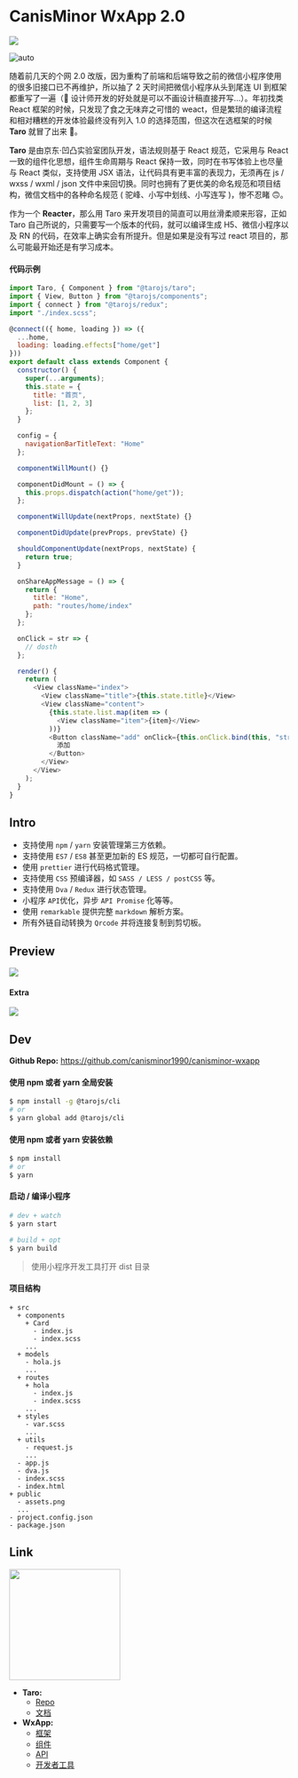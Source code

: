 # CanisMinor WxApp 2.0

![](http://qn.canisminor.cc/2018-09-06-wx-l.png)

![auto](https://img.shields.io/github/release/canisminor1990/canisminor-wxapp.svg)

随着前几天的个网 2.0 改版，因为重构了前端和后端导致之前的微信小程序使用的很多旧接口已不再维护，所以抽了 2 天时间把微信小程序从头到尾连 UI 到框架都重写了一遍（🌚 设计师开发的好处就是可以不画设计稿直接开写...）。年初找类 React 框架的时候，只发现了食之无味弃之可惜的 weact，但是繁琐的编译流程和相对糟糕的开发体验最终没有列入 1.0 的选择范围，但这次在选框架的时候 **Taro** 就冒了出来 🤩。

**Taro** 是由京东·凹凸实验室团队开发，语法规则基于 React 规范，它采用与 React 一致的组件化思想，组件生命周期与 React 保持一致，同时在书写体验上也尽量与 React 类似，支持使用 JSX 语法，让代码具有更丰富的表现力，无须再在 js / wxss / wxml / json 文件中来回切换。同时也拥有了更优美的命名规范和项目结构，微信文档中的各种命名规范 ( 驼峰、小写中划线、小写连写 )，惨不忍睹 🙃。

作为一个 **Reacter**，那么用 Taro 来开发项目的简直可以用丝滑柔顺来形容，正如 Taro 自己所说的，只需要写一个版本的代码，就可以编译生成 H5、微信小程序以及 RN 的代码，在效率上确实会有所提升。但是如果是没有写过 react 项目的，那么可能最开始还是有学习成本。

#### 代码示例

```js
import Taro, { Component } from "@tarojs/taro";
import { View, Button } from "@tarojs/components";
import { connect } from "@tarojs/redux";
import "./index.scss";

@connect(({ home, loading }) => ({
  ...home,
  loading: loading.effects["home/get"]
}))
export default class extends Component {
  constructor() {
    super(...arguments);
    this.state = {
      title: "首页",
      list: [1, 2, 3]
    };
  }

  config = {
    navigationBarTitleText: "Home"
  };

  componentWillMount() {}

  componentDidMount = () => {
    this.props.dispatch(action("home/get"));
  };

  componentWillUpdate(nextProps, nextState) {}

  componentDidUpdate(prevProps, prevState) {}

  shouldComponentUpdate(nextProps, nextState) {
    return true;
  }

  onShareAppMessage = () => {
    return {
      title: "Home",
      path: "routes/home/index"
    };
  };

  onClick = str => {
    // dosth
  };

  render() {
    return (
      <View className="index">
        <View className="title">{this.state.title}</View>
        <View className="content">
          {this.state.list.map(item => (
            <View className="item">{item}</View>
          ))}
          <Button className="add" onClick={this.onClick.bind(this, "str")}>
            添加
          </Button>
        </View>
      </View>
    );
  }
}
```

## Intro

- 支持使用 `npm` / `yarn` 安装管理第三方依赖。
- 支持使用 `ES7` / `ES8` 甚至更加新的 ES 规范，一切都可自行配置。
- 使用 `prettier` 进行代码格式管理。
- 支持使用 `CSS` 预编译器，如 `SASS / LESS / postCSS` 等。
- 支持使用 `Dva` / `Redux` 进行状态管理。
- 小程序 `API`优化，异步 `API Promise` 化等等。
- 使用 `remarkable` 提供完整 `markdown` 解析方案。
- 所有外链自动转换为 `Qrcode` 并将连接复制到剪切板。

## Preview

![](http://qn.canisminor.cc/2018-09-06-wxapp.png)

#### Extra

![](http://qn.canisminor.cc/2018-09-06-wxapp-2.png)

## Dev

**Github Repo:** <https://github.com/canisminor1990/canisminor-wxapp>

#### 使用 npm 或者 yarn 全局安装

```bash
$ npm install -g @tarojs/cli
# or
$ yarn global add @tarojs/cli
```

#### 使用 npm 或者 yarn 安装依赖

```bash
$ npm install
# or
$ yarn
```

#### 启动 / 编译小程序

```bash
# dev + watch
$ yarn start

# build + opt
$ yarn build
```

> 使用小程序开发工具打开 dist 目录

#### 项目结构

```
+ src
  + components
    + Card
      - index.js
      - index.scss
    ...
  + models
    - hola.js
    ...
  + routes
    + hola
      - index.js
      - index.scss
    ...
  + styles
    - var.scss
    ...
  + utils
    - request.js
    ...
  - app.js
  - dva.js
  - index.scss
  - index.html
+ public
  - assets.png
  ...
- project.config.json
- package.json
```

## Link

<img src="http://qn.canisminor.cc/2018-09-05-wx-qrcode.png" width="200" />

<br />

- **Taro:**
  - [Repo](https://github.com/NervJS/taro)
  - [文档](https://nervjs.github.io/taro/config-detail.html)
- **WxApp:**
  - [框架](https://mp.weixin.qq.com/debug/wxadoc/dev/framework/MINA.html)
  - [组件](https://mp.weixin.qq.com/debug/wxadoc/dev/component/)
  - [API](https://mp.weixin.qq.com/debug/wxadoc/dev/api/)
  - [开发者工具](https://mp.weixin.qq.com/debug/wxadoc/dev/devtools/download.html)
